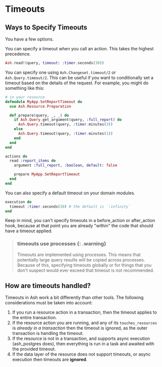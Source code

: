 # Timeouts

## Ways to Specify Timeouts

You have a few options.

You can specify a timeout when you call an action. This takes the highest precedence.

```elixir
Ash.read!(query, timeout: :timer.seconds(30))
```

You can specify one using `Ash.Changeset.timeout/2` or `Ash.Query.timeout/2`. This can be useful if you want to conditionally set a timeout based on the details of the request. For example, you might do something like this:

```elixir
# in your resource
defmodule MyApp.SetReportTimeout do
  use Ash.Resource.Preparation

  def prepare(query, _, _) do
    if Ash.Query.get_argument(query, :full_report) do
      Ash.Query.timeout(query, :timer.minutes(3))
    else
      Ash.Query.timeout(query, :timer.minutes(1))
    end
  end
end

actions do
  read :report_items do
    argument :full_report, :boolean, default: false

    prepare MyApp.SetReportTimeout
  end
end
```

You can also specify a default timeout on your domain modules.

```elixir
execution do
  timeout :timer.seconds(30) # the default is `:infinity`
end
```

Keep in mind, you can't specify timeouts in a before_action or after_action hook, because at that point you are already "within" the code that should have a timeout applied.

> ### timeouts use processes {: .warning}
>
> Timeouts are implemented using processes. This means that potentially large query results will be copied across processes. Because of this, specifying timeouts globally or for things that you don't suspect would ever exceed that timeout is not recommended.

## How are timeouts handled?

Timeouts in Ash work a bit differently than other tools. The following considerations must be taken into account:

1. If you run a resource action in a transaction, then the timeout applies to the entire transaction.
2. If the resource action you are running, and any of its `touches_resources` is _already in a transaction_ then the timeout is ignored, as the outer transaction is handling the timeout.
3. If the resource is not in a transaction, and supports async execution (ash_postgres does), then everything is run in a task and awaited with the provided timeout.
4. If the data layer of the resource does not support timeouts, or async execution then timeouts are **ignored**.
